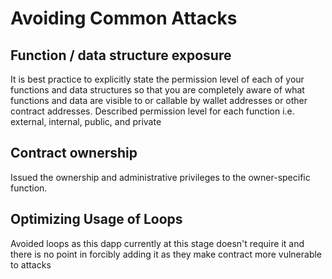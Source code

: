 # Avoiding Common Attacks
## Function / data structure exposure
It is best practice to explicitly state the permission level of each of your functions and data structures so that you are completely aware of what functions and data are visible to or callable by wallet addresses or other contract addresses.
Described permission level for each function i.e. external, internal, public, and private

## Contract ownership
Issued the ownership and administrative privileges to the owner-specific function.

## Optimizing Usage of Loops
Avoided loops as this dapp currently at this stage doesn't require it and there is no point in forcibly adding it as they make contract more vulnerable to attacks

